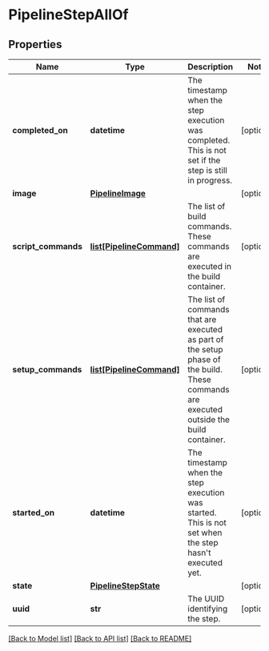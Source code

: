 # PipelineStepAllOf

## Properties
Name | Type | Description | Notes
------------ | ------------- | ------------- | -------------
**completed_on** | **datetime** | The timestamp when the step execution was completed. This is not set if the step is still in progress. | [optional] 
**image** | [**PipelineImage**](PipelineImage.md) |  | [optional] 
**script_commands** | [**list[PipelineCommand]**](PipelineCommand.md) | The list of build commands. These commands are executed in the build container. | [optional] 
**setup_commands** | [**list[PipelineCommand]**](PipelineCommand.md) | The list of commands that are executed as part of the setup phase of the build. These commands are executed outside the build container. | [optional] 
**started_on** | **datetime** | The timestamp when the step execution was started. This is not set when the step hasn&#39;t executed yet. | [optional] 
**state** | [**PipelineStepState**](PipelineStepState.md) |  | [optional] 
**uuid** | **str** | The UUID identifying the step. | [optional] 

[[Back to Model list]](../README.md#documentation-for-models) [[Back to API list]](../README.md#documentation-for-api-endpoints) [[Back to README]](../README.md)


